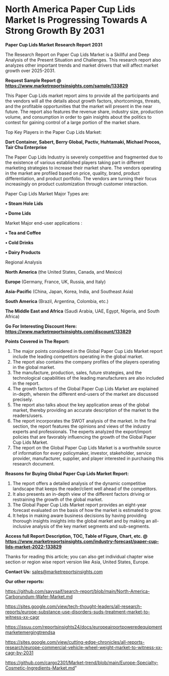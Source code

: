 # North America Paper Cup Lids Market Is Progressing Towards A Strong Growth By 2031

<strong>Paper Cup Lids Market Research Report 2031</strong>

The Research Report on Paper Cup Lids Market is a Skillful and Deep Analysis of the Present Situation and Challenges. This research report also analyzes other important trends and market drivers that will affect market growth over 2025-2031.

<strong>Request Sample Report @ <a href=https://www.marketreportsinsights.com/sample/133829>https://www.marketreportsinsights.com/sample/133829</a></strong>

This Paper Cup Lids market report aims to provide all the participants and the vendors will all the details about growth factors, shortcomings, threats, and the profitable opportunities that the market will present in the near future. The report also features the revenue share, industry size, production volume, and consumption in order to gain insights about the politics to contest for gaining control of a large portion of the market share.

Top Key Players in the Paper Cup Lids Market:

<strong>Dart Container, Sabert, Berry Global, Pactiv, Huhtamaki, Michael Procos, Tair Chu Enterprise</strong>

The Paper Cup Lids Industry is severely competitive and fragmented due to the existence of various established players taking part in different marketing strategies to increase their market share. The vendors operating in the market are profiled based on price, quality, brand, product differentiation, and product portfolio. The vendors are turning their focus increasingly on product customization through customer interaction.

Paper Cup Lids Market Major Types are:

<strong>• Steam Hole Lids

• Dome Lids</strong>

Market Major end-user applications :

<strong>• Tea and Coffee

• Cold Drinks

• Dairy Products</strong>

Regional Analysis

</u><strong><b>North America</b></strong> (the United States, Canada, and Mexico)

<strong><b>Europe </b></strong>(Germany, France, UK, Russia, and Italy)

<strong><b>Asia-Pacific</b></strong> (China, Japan, Korea, India, and Southeast Asia)

<strong><b>South America</b></strong> (Brazil, Argentina, Colombia, etc.)

<strong><b>The Middle East and Africa</b></strong> (Saudi Arabia, UAE, Egypt, Nigeria, and South Africa)

<strong>Go For Interesting Discount Here: <a href=https://www.marketreportsinsights.com/discount/133829>https://www.marketreportsinsights.com/discount/133829</a></strong>

<strong>Points Covered in The Report:</strong>
<ol>
  <li>The major points considered in the Global Paper Cup Lids Market report include the leading competitors operating in the global market.</li>
  <li>The report also contains the company profiles of the players operating in the global market.</li>
  <li>The manufacture, production, sales, future strategies, and the technological capabilities of the leading manufacturers are also included in the report.</li>
  <li>The growth factors of the Global Paper Cup Lids Market are explained in-depth, wherein the different end-users of the market are discussed precisely.</li>
  <li>The report also talks about the key application areas of the global market, thereby providing an accurate description of the market to the readers/users.</li>
  <li>The report incorporates the SWOT analysis of the market. In the final section, the report features the opinions and views of the industry experts and professionals. The experts analyzed the export/import policies that are favorably influencing the growth of the Global Paper Cup Lids Market.</li>
  <li>The report on the Global Paper Cup Lids Market is a worthwhile source of information for every policymaker, investor, stakeholder, service provider, manufacturer, supplier, and player interested in purchasing this research document.</li>
</ol>
<strong>Reasons for Buying Global Paper Cup Lids Market Report:</strong>

<ol>
  <li>The report offers a detailed analysis of the dynamic competitive landscape that keeps the reader/client well ahead of the competitors.</li>
  <li>It also presents an in-depth view of the different factors driving or restraining the growth of the global market.</li>
  <li>The Global Paper Cup Lids Market report provides an eight-year forecast evaluated on the basis of how the market is estimated to grow.</li>
  <li>It helps in making aware business decisions by having providing thorough insights insights into the global market and by making an all-inclusive analysis of the key market segments and sub-segments.</li>
</ol>
<strong>Access full Report Description, TOC, Table of Figure, Chart, etc. @ <a href=https://www.marketreportsinsights.com/industry-forecast/paper-cup-lids-market-2022-133829>https://www.marketreportsinsights.com/industry-forecast/paper-cup-lids-market-2022-133829</a></strong>


Thanks for reading this article; you can also get individual chapter wise section or region wise report version like Asia, United States, Europe.

<strong>Contact Us:</strong>
sales@marketreportsinsights.com

<strong>Our other reports:</strong>

<a href=https://github.com/sayysaif/search-report/blob/main/North-America-Carborundum-Wafer-Market.md>https://github.com/sayysaif/search-report/blob/main/North-America-Carborundum-Wafer-Market.md</a>

<a href=https://sites.google.com/view/tech-thought-leaders/all-research-reports/europe-substance-use-disorders-suds-treatment-market-to-witness-xx-cagr>https://sites.google.com/view/tech-thought-leaders/all-research-reports/europe-substance-use-disorders-suds-treatment-market-to-witness-xx-cagr</a>

<a href=https://issuu.com/reportsinsights24/docs/europeairportpoweredequipmentmarketemergingtrendsa>https://issuu.com/reportsinsights24/docs/europeairportpoweredequipmentmarketemergingtrendsa</a>

<a href=https://sites.google.com/view/cutting-edge-chronicles/all-reports-research/europe-commercial-vehicle-wheel-weight-market-to-witness-xx-cagr-by-2031>https://sites.google.com/view/cutting-edge-chronicles/all-reports-research/europe-commercial-vehicle-wheel-weight-market-to-witness-xx-cagr-by-2031</a>

<a href=https://github.com/cargo2301/Market-trend/blob/main/Europe-Specialty-Cosmetic-Ingredients-Market.md>https://github.com/cargo2301/Market-trend/blob/main/Europe-Specialty-Cosmetic-Ingredients-Market.md</a>"
